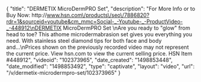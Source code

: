 {
    "title": "DERMETIX MicroDermPRO Set",
    "description": "For More Info or to Buy Now: http:\/\/www.hsn.com\/products\/seo\/7886820?rdr=1&sourceid=youtube&cm_mmc=Social-_-Youtube-_-ProductVideo-_-448912\nDERMETIX MicroDermPRO Set \nAre you ready to \"glow\" from head to toe? This athome microdermabrasion set gives you everything you need. With stainless steel diamond tips for both face and body and...\nPrices shown on the previously recorded video may not represent the current price.  View hsn.com to view the current selling price. HSN Item #448912",
    "videoid": "102373965",
    "date_created": "1498853448",
    "date_modified": "1498853492",
    "type": "captivate",
    "layout": "video",
    "url": "\/v\/dermetix-microdermpro-set\/102373965"
}